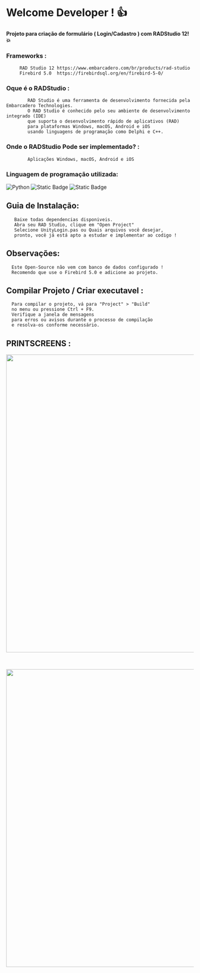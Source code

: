 # Welcome Developer !  👍
#### Projeto para criação de formulário ( Login/Cadastro ) com RADStudio 12! 💥

###  Frameworks :

         RAD Studio 12 https://www.embarcadero.com/br/products/rad-studio
         Firebird 5.0  https://firebirdsql.org/en/firebird-5-0/

### Oque é o RADStudio : 

            RAD Studio é uma ferramenta de desenvolvimento fornecida pela Embarcadero Technologies.
            O RAD Studio é conhecido pelo seu ambiente de desenvolvimento integrado (IDE)
            que suporta o desenvolvimento rápido de aplicativos (RAD)
            para plataformas Windows, macOS, Android e iOS
            usando linguagens de programação como Delphi e C++.
    
### Onde o RADStudio Pode ser implementado? :

            Aplicações Windows, macOS, Android e iOS 

### Linguagem de programação utilizada:

 ![Python](https://img.shields.io/badge/python-3670A0?style=for-the-badge&logo=python&logoColor=ffdd54) 
 ![Static Badge](https://img.shields.io/badge/PASCAL-8A2BE2)
 ![Static Badge](https://img.shields.io/badge/DELPHI-8A2BE2)

## Guia de Instalação:

       Baixe todas dependencias disponiveis.
       Abra seu RAD Studio, clique em "Open Project"
       Selecione UnityLogin.pas ou Quais arquivos você desejar,
       pronto, você já está apto a estudar e implementar ao codigo !

## Observações: 

      Este Open-Source não vem com banco de dados configurado !
      Recomendo que use o Firebird 5.0 e adicione ao projeto.
      
## Compilar Projeto / Criar executavel : 


      Para compilar o projeto, vá para "Project" > "Build" 
      no menu ou pressione Ctrl + F9.
      Verifique a janela de mensagens
      para erros ou avisos durante o processo de compilação
      e resolva-os conforme necessário.

## PRINTSCREENS : 

<p float="left">

 <img src="https://raw.githubusercontent.com/Hufner-1/Formulario_De_Login_Com_RADStudio-12/main/login.png" width="800" />

</p>
<br>
<p>
   <img src="https://raw.githubusercontent.com/Hufner-1/Formulario_De_Login_Com_RADStudio-12/main/novaconta.png" width="800" />
</p>
